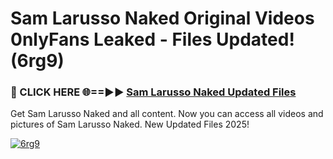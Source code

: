 # Sam Larusso Naked Original Videos 0nlyFans Leaked - Files Updated! (6rg9)

<h3>🔴 CLICK HERE 🌐==►► <a href="https://tinyurl.com/yckcrads" rel="nofollow">Sam Larusso Naked Updated Files</a></h3>

Get Sam Larusso Naked and all content. Now you can access all videos and pictures of Sam Larusso Naked. New Updated Files 2025!

[![6rg9](https://i.imgur.com/hpKpOFt.gif)](https://tinyurl.com/yckcrads)
